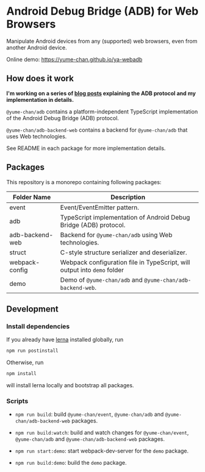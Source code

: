# Android Debug Bridge (ADB) for Web Browsers

Manipulate Android devices from any (supported) web browsers, even from another Android device.

Online demo: https://yume-chan.github.io/ya-webadb

## How does it work

**I'm working on a series of [blog posts](https://chensi.moe/blog/2020/09/28/webadb-part0-overview/) explaining the ADB protocol and my implementation in details.**

`@yume-chan/adb` contains a platform-independent TypeScript implementation of the Android Debug Bridge (ADB) protocol.

`@yume-chan/adb-backend-web` contains a backend for `@yume-chan/adb` that uses Web technologies.

See README in each package for more implementation details.

## Packages

This repository is a monorepo containing following packages:

| Folder Name     | Description                                                              |
| --------------- | ------------------------------------------------------------------------ |
| event           | Event/EventEmitter pattern.                                              |
| adb             | TypeScript implementation of Android Debug Bridge (ADB) protocol.        |
| adb-backend-web | Backend for `@yume-chan/adb` using Web technologies.                     |
| struct          | C-style structure serializer and deserializer.                           |
| webpack-config  | Webpack configuration file in TypeScript, will output into `demo` folder |
| demo            | Demo of `@yume-chan/adb` and `@yume-chan/adb-backend-web`.               |

## Development

### Install dependencies

If you already have [lerna](https://lerna.js.org/) installed globally, run

```sh
npm run postinstall
```

Otherwise, run

```sh
npm install
```

will install lerna locally and bootstrap all packages.

### Scripts

* `npm run build`: build `@yume-chan/event`, `@yume-chan/adb` and `@yume-chan/adb-backend-web` packages.
* `npm run build:watch`: build and watch changes for `@yume-chan/event`, `@yume-chan/adb` and `@yume-chan/adb-backend-web` packages.
* `npm run start:demo`: start webpack-dev-server for the `demo` package.

* `npm run build:demo`: build the `demo` package.
